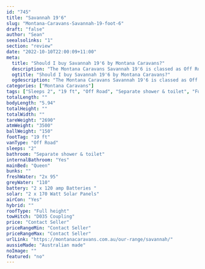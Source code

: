 ```yaml
---
id: "745"
title: "Savannah 19'6"
slug: "Montana-Caravans-Savannah-19-foot-6"
draft: "false"
author: "Sean"
seealsolinks: "1"
section: "review"
date: "2022-10-10T22:00:09+11:00"
meta:
  title: "Should I buy Savannah 19'6 by Montana Caravans?"
  description: "The Montana Caravans Savannah 19'6 is classed as Off Road, and sleeps 2 people. It is Australian made and comes in at 19 ft. It generally has Separate shower & toilet."
  ogtitle: "Should I buy Savannah 19'6 by Montana Caravans?"
  ogdescription: "The Montana Caravans Savannah 19'6 is classed as Off Road, and sleeps 2 people. It is Australian made and comes in at 19 ft. It generally has Separate shower & toilet."
categories: ["Montana Caravans"]
tags: ["Sleeps 2", "19 ft", "Off Road", "Separate shower & toilet", "Full height", "Price Unknown", "Australian made"]
totalLength: ""
bodyLength: "5.94"
totalHeight: ""
totalWidth: ""
tareWeight: "2690"
atmWeight: "3500"
ballWeight: "150"
footTag: "19 ft"
vanType: "Off Road"
sleeps: "2"
bathroom: "Separate shower & toilet"
internalBathroom: "Yes"
mainBed: "Queen"
bunks: ""
freshWater: "2x 95"
greyWater: "110"
battery: "2 x 120 amp Batteries "
solar: "2 x 170 Watt Solar Panels"
airCon: "Yes"
hybrid: ""
roofType: "Full height"
towHitch: "D035 Coupling"
price: "Contact Seller"
priceRangeMin: "Contact Seller"
priceRangeMax: "Contact Seller"
urlLink: "https://montanacaravans.com.au/our-range/savannah/"
aussieMade: "Australian made"
noImage: ""
featured: "no"
---
```

